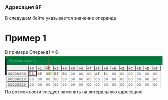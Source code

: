 ### Адресация 8F
В следущем байте указывается значение операнда
# Пример 1
В примере Операнд1 = 6
![Пример1](../../img/8F.png)
По возможности следует заменить на литеральную адресацию